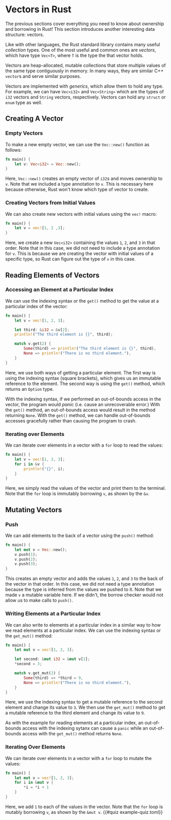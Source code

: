 # Vectors in Rust
The previous sections cover everything you need to know about ownership and borrowing in Rust! This section introduces another interesting data structure: vectors.

Like with other languages, the Rust standard library contains many useful
*collection* types. One of the most useful and common ones are *vectors*, which
have type `Vec<T>`, where `T` is the type the that vector holds.

Vectors are heap-allocated, mutable collections that store multiple values of
the same type contiguously in memory. In many ways, they are similar C++
`vector`s and serve similar purposes.

Vectors are implemented with *generics*, which allow them to hold any type.
For example, we can have `Vec<i32>` and `Vec<String>` which are the types of
`i32` vectors and `String` vectors, respectively. Vectors can hold any
`struct` or `enum` type as well. 

## Creating A Vector

### Empty Vectors
To make a new empty vector, we can use the `Vec::new()` function as follows:

```rust
fn main() {
    let v: Vec<i32> = Vec::new();
}
```

Here, `Vec::new()` creates an empty vector of `i32`s and moves ownership to `v`.
Note that we included a type annotation to `v`. This is necessary here because
otherwise, Rust won't know which type of vector to create. 

### Creating Vectors from Initial Values
We can also create new vectors with initial values using the `vec!` macro:

```rust
fn main() {
    let v = vec![1, 2 ,3];
}
```

Here, we create a new `Vec<i32>` containing the values `1`, `2`, and `3` in
that order. Note that in this case, we did not need to include a type annotation
for `v`. This is because we are creating the vector with initial values of a
specific type, so Rust can figure out the type of `v` in this case.

## Reading Elements of Vectors

### Accessing an Element at a Particular Index
We can use the indexing syntax or the `get()` method to get the value at a
particular index of the vector:

```rust
fn main() {
    let v = vec![1, 2, 3];

    let third: &i32 = &v[2];
    println!("The third element is {}", third);

    match v.get(2) {
        Some(third) => println!("The third element is {}", third),
        None => println!("There is no third element."),
    }
}
```

Here, we use both ways of getting a particular element. The first way is using
the indexing syntax (square brackets), which gives us an immutable reference to
the element. The second way is using the `get()` method, which returns an
`Option` type. 

With the indexing syntax, if we performed an out-of-bounds access in the vector,
the program would *panic* (i.e. cause an unrecoverable error.) With the `get()`
method, an out-of-bounds access would result in the method returning `None`.
With the `get()` method, we can handle out-of-bounds accesses gracefully rather
than causing the program to crash. 

### Iterating over Elements
We can iterate over elements in a vector with a `for` loop to read the values:

```rust
fn main() {
    let v = vec![1, 2, 3];
    for i in &v {
        println!("{}", i);
    }
}
```

Here, we simply read the values of the vector and print them to the terminal.
Note that the `for` loop is immutably borrowing `v`, as shown by the `&v`.


## Mutating Vectors

### Push
We can add elements to the back of a vector using the `push()` method:

```rust
fn main() {
    let mut v = Vec::new();
    v.push(1);
    v.push(2);
    v.push(3);
}
```

This creates an empty vector and adds the values `1`, `2`, and `3` to the back
of the vector in that order. In this case, we did not need a type annotation
because the type is inferred from the values we pushed to it. Note that we made
`v` a mutable variable here. If we didn't, the borrow checker would not allow
us to make calls to `push()`.

### Writing Elements at a Particular Index
We can also write to elements at a particular index in a similar way to how
we read elements at a particular index. We can use the indexing syntax or the
`get_mut()` method:

```rust
fn main() {
    let mut v = vec![1, 2, 3];

    let second: &mut i32 = &mut v[1];
    *second = 3;

    match v.get_mut(2) {
        Some(third) => *third = 9,
        None => println!("There is no third element."),
    }
}
```

Here, we use the indexing syntax to get a mutable reference to the second
element and change its value to `3`. We then use the `get_mut()` method to get
a mutable reference to the third element and change its value to `9`.

As with the example for reading elements at a particular index, an out-of-bounds
access with the indexing sytanx can cause a `panic` while an out-of-bounds
access with the `get_mut()` method returns `None`.

### Iterating Over Elements
We can iterate over elements in a vector with a `for` loop to mutate the values:

```rust
fn main() {
    let mut v = vec![1, 2, 3];
    for i in &mut v {
        *i = *i + 1
    }
}
```

Here, we add `1` to each of the values in the vector. Note that the `for` loop
is mutably borrowing `v`, as shown by the `&mut v`.
{{#quiz example-quiz.toml}}

